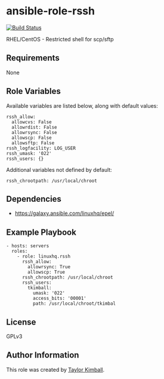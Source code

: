 # ansible-role-rssh

[![Build Status](https://travis-ci.org/linuxhq/ansible-role-rssh.svg?branch=master)](https://travis-ci.org/linuxhq/ansible-role-rssh)

RHEL/CentOS - Restricted shell for scp/sftp

## Requirements

None

## Role Variables

Available variables are listed below, along with default values:

    rssh_allow:
      allowcvs: False
      allowrdist: False
      allowrsync: False
      allowscp: False
      allowsftp: False
    rssh_logfacility: LOG_USER
    rssh_umask: '022'
    rssh_users: {}

Additional variables not defined by default:

    rssh_chrootpath: /usr/local/chroot

## Dependencies

 * https://galaxy.ansible.com/linuxhq/epel/

## Example Playbook

    - hosts: servers
      roles:
        - role: linuxhq.rssh
          rssh_allow:
            allowrsync: True
            allowscp: True
          rssh_chrootpath: /usr/local/chroot
          rssh_users:
            tkimball:
              umask: '022'
              access_bits: '00001'
              path: /usr/local/chroot/tkimbal

## License

GPLv3

## Author Information

This role was created by [Taylor Kimball](http://www.linuxhq.org).
